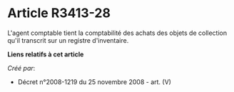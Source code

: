 # Article R3413-28

L'agent comptable tient la comptabilité des achats des objets de collection qu'il transcrit sur un registre d'inventaire.

**Liens relatifs à cet article**

_Créé par_:

  - Décret n°2008-1219 du 25 novembre 2008 - art. (V)
